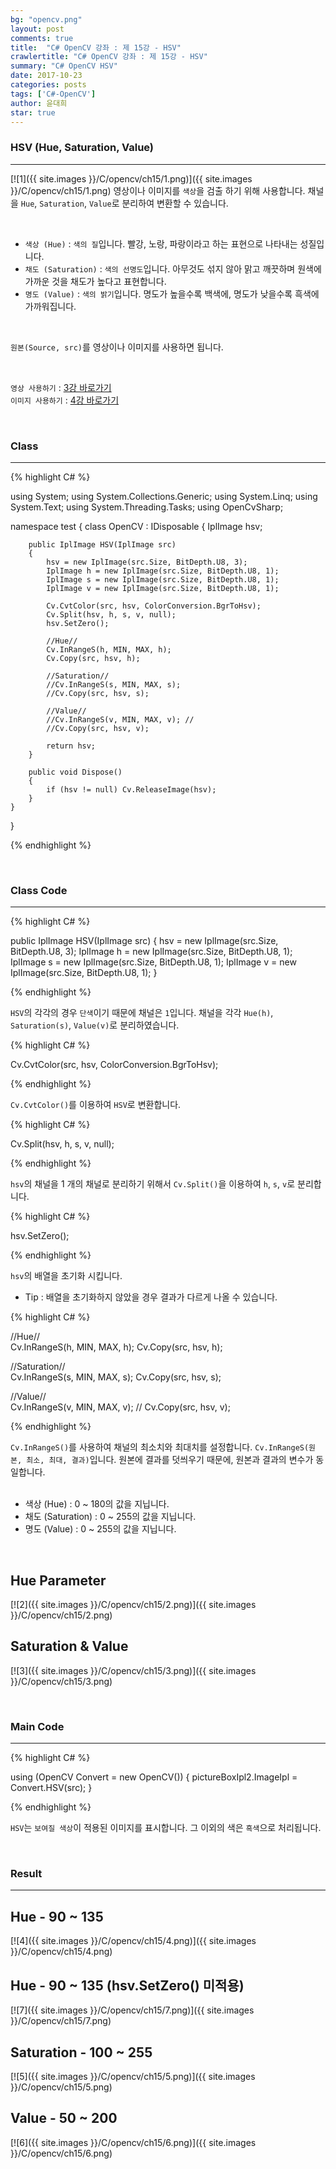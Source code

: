 ```yaml
---
bg: "opencv.png"
layout: post
comments: true
title:  "C# OpenCV 강좌 : 제 15강 - HSV"
crawlertitle: "C# OpenCV 강좌 : 제 15강 - HSV"
summary: "C# OpenCV HSV"
date: 2017-10-23
categories: posts
tags: ['C#-OpenCV']
author: 윤대희
star: true
---
```


### HSV (Hue, Saturation, Value) ###
----------
[![1]({{ site.images }}/C/opencv/ch15/1.png)]({{ site.images }}/C/opencv/ch15/1.png)
영상이나 이미지를 `색상`을 검출 하기 위해 사용합니다. 채널을 `Hue`, `Saturation`, `Value`로 분리하여 변환할 수 있습니다.

<br>

* `색상 (Hue)` : `색의 질`입니다. 빨강, 노랑, 파랑이라고 하는 표현으로 나타내는 성질입니다.
* `채도 (Saturation)` : `색의 선명도`입니다. 아무것도 섞지 않아 맑고 깨끗하며 원색에 가까운 것을 채도가 높다고 표현합니다.
* `명도 (Value)` : `색의 밝기`입니다. 명도가 높을수록 백색에, 명도가 낮을수록 흑색에 가까워집니다.

<br>

`원본(Source, src)`를 영상이나 이미지를 사용하면 됩니다.

<br>

`영상 사용하기` : [3강 바로가기][3강]
<br>
`이미지 사용하기` : [4강 바로가기][4강]

<br>

### Class ###
----------

{% highlight C# %}

using System;
using System.Collections.Generic;
using System.Linq;
using System.Text;
using System.Threading.Tasks;
using OpenCvSharp;

namespace test
{
    class OpenCV : IDisposable
    {
        IplImage hsv;
            
        public IplImage HSV(IplImage src)
        {
            hsv = new IplImage(src.Size, BitDepth.U8, 3);
            IplImage h = new IplImage(src.Size, BitDepth.U8, 1);
            IplImage s = new IplImage(src.Size, BitDepth.U8, 1);
            IplImage v = new IplImage(src.Size, BitDepth.U8, 1);

            Cv.CvtColor(src, hsv, ColorConversion.BgrToHsv);
            Cv.Split(hsv, h, s, v, null);
            hsv.SetZero();

            //Hue//        
            Cv.InRangeS(h, MIN, MAX, h);
            Cv.Copy(src, hsv, h);
                    
            //Saturation//     
            //Cv.InRangeS(s, MIN, MAX, s);
            //Cv.Copy(src, hsv, s);   
                                     
            //Value//        
            //Cv.InRangeS(v, MIN, MAX, v); //
            //Cv.Copy(src, hsv, v);
                            
            return hsv;
        }
            
        public void Dispose()
        {
            if (hsv != null) Cv.ReleaseImage(hsv);
        }
    }
}

{% endhighlight %}

<br>

### Class Code ###
----------

{% highlight C# %}

public IplImage HSV(IplImage src)
{
    hsv = new IplImage(src.Size, BitDepth.U8, 3);
    IplImage h = new IplImage(src.Size, BitDepth.U8, 1);
    IplImage s = new IplImage(src.Size, BitDepth.U8, 1);
    IplImage v = new IplImage(src.Size, BitDepth.U8, 1);
}

{% endhighlight %}

`HSV`의 각각의 경우 `단색`이기 때문에 채널은 `1`입니다. 채널을 각각 `Hue(h)`, `Saturation(s)`, `Value(v)`로 분리하였습니다.

{% highlight C# %}

Cv.CvtColor(src, hsv, ColorConversion.BgrToHsv);

{% endhighlight %}

`Cv.CvtColor()`를 이용하여 `HSV`로 변환합니다.


{% highlight C# %}

Cv.Split(hsv, h, s, v, null);

{% endhighlight %}

`hsv`의 채널을 1 개의 채널로 분리하기 위해서 `Cv.Split()`을 이용하여 `h`, `s`, `v`로 분리합니다.


{% highlight C# %}

hsv.SetZero();

{% endhighlight %}

`hsv`의 배열을 초기화 시킵니다.

* Tip : 배열을 초기화하지 않았을 경우 결과가 다르게 나올 수 있습니다.



{% highlight C# %}

//Hue//        
Cv.InRangeS(h, MIN, MAX, h);
Cv.Copy(src, hsv, h);

//Saturation//     
Cv.InRangeS(s, MIN, MAX, s);
Cv.Copy(src, hsv, s);   
                         
//Value//        
Cv.InRangeS(v, MIN, MAX, v); //
Cv.Copy(src, hsv, v);

{% endhighlight %}

`Cv.InRangeS()`를 사용하여 채널의 최소치와 최대치를 설정합니다. `Cv.InRangeS(원본, 최소, 최대, 결과)`입니다. 원본에 결과를 덧씌우기 때문에, 원본과 결과의 변수가 동일합니다.
<br>
<br>
* 색상 (Hue) : 0 ~ 180의 값을 지닙니다.
* 채도 (Saturation) : 0 ~ 255의 값을 지닙니다.
* 명도 (Value) : 0 ~ 255의 값을 지닙니다.

<br>


## Hue Parameter ## 
[![2]({{ site.images }}/C/opencv/ch15/2.png)]({{ site.images }}/C/opencv/ch15/2.png)

## Saturation & Value ##
[![3]({{ site.images }}/C/opencv/ch15/3.png)]({{ site.images }}/C/opencv/ch15/3.png)

<br>

### Main Code ###
----------
{% highlight C# %}

using (OpenCV Convert = new OpenCV())
{
    pictureBoxIpl2.ImageIpl = Convert.HSV(src);
}


{% endhighlight %}

`HSV`는 `보여질 색상`이 적용된 이미지를 표시합니다. 그 이외의 색은 `흑색`으로 처리됩니다.

<br>

### Result ###
----------
## Hue - 90 ~ 135 ##
[![4]({{ site.images }}/C/opencv/ch15/4.png)]({{ site.images }}/C/opencv/ch15/4.png)
<br>

## Hue - 90 ~ 135 (hsv.SetZero() 미적용) ##
[![7]({{ site.images }}/C/opencv/ch15/7.png)]({{ site.images }}/C/opencv/ch15/7.png)
<br>

## Saturation - 100 ~ 255 ##
[![5]({{ site.images }}/C/opencv/ch15/5.png)]({{ site.images }}/C/opencv/ch15/5.png)
<br>

## Value - 50 ~ 200 ##
[![6]({{ site.images }}/C/opencv/ch15/6.png)]({{ site.images }}/C/opencv/ch15/6.png)
<br>

[3강]: https://076923.github.io/posts/C-opencv-3/
[4강]: https://076923.github.io/posts/C-opencv-4/
